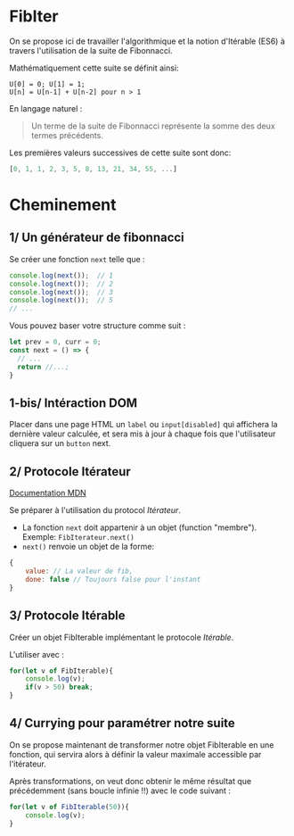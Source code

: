 # FibIter

On se propose ici de travailler l'algorithmique et la notion d'Itérable (ES6) à travers l'utilisation de la suite de Fibonnacci.

Mathématiquement cette suite se définit ainsi:

```
U[0] = 0; U[1] = 1;
U[n] = U[n-1] + U[n-2] pour n > 1
```

En langage naturel :
> Un terme de la suite de Fibonnacci représente la somme des deux termes précédents.

Les premières valeurs successives de cette suite sont donc:

```javascript
[0, 1, 1, 2, 3, 5, 8, 13, 21, 34, 55, ...]
```

# Cheminement

## 1/ Un générateur de fibonnacci

Se créer une fonction `next` telle que :

```javascript
console.log(next());  // 1
console.log(next());  // 2
console.log(next());  // 3
console.log(next());  // 5
// ...
``` 

Vous pouvez baser votre structure comme suit :

```javascript
let prev = 0, curr = 0;
const next = () => {
  // ...
  return //...;
}
```

## 1-bis/ Intéraction DOM

Placer dans une page HTML un `label` ou `input[disabled]` qui affichera la dernière valeur calculée, et sera mis à jour à chaque fois que l'utilisateur cliquera sur un `button` next.


## 2/ Protocole Itérateur

[Documentation MDN](https://developer.mozilla.org/fr/docs/Web/JavaScript/Reference/Les_protocoles_iteration)

Se préparer à l'utilisation du protocol *Itérateur*.
- La fonction `next` doit appartenir à un objet (function "membre"). Exemple: `FibIterateur.next()`
- `next()` renvoie un objet de la forme:
```javascript
{
    value: // La valeur de fib,
    done: false // Toujours false pour l'instant
}
```


## 3/ Protocole Itérable

Créer un objet FibIterable implémentant le protocole *Itérable*.

L'utiliser avec :

```javascript
for(let v of FibIterable){
    console.log(v);
    if(v > 50) break;
}
```


## 4/ Currying pour paramétrer notre suite

On se propose maintenant de transformer notre objet FibIterable en une fonction, qui servira alors à définir la valeur maximale accessible par l'itérateur.

Après transformations, on veut donc obtenir le même résultat que précédemment (sans boucle infinie !!) avec le code suivant :

```javascript
for(let v of FibIterable(50)){
    console.log(v);
}
```
